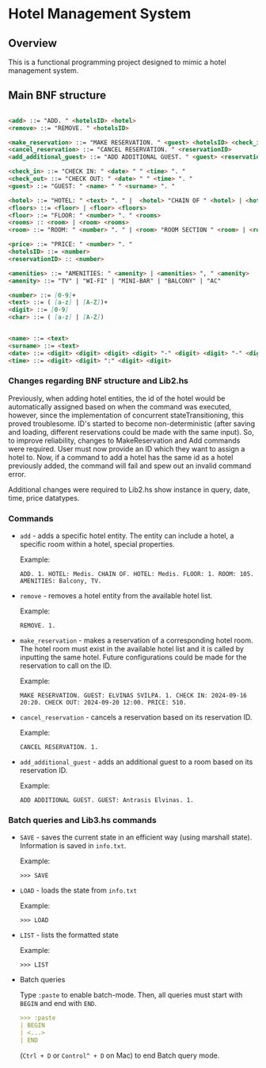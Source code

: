 # Hotel Management System

## Overview

This is a functional programming project designed to mimic a hotel management system.

## Main BNF structure

```markdown

<add> ::= "ADD. " <hotelsID> <hotel> 
<remove> ::= "REMOVE. " <hotelsID> 

<make_reservation> ::= "MAKE RESERVATION. " <guest> <hotelsID> <check_in> <check_out> <price>
<cancel_reservation> ::= "CANCEL RESERVATION. " <reservationID>
<add_additional_guest> ::= "ADD ADDITIONAL GUEST. " <guest> <reservationID>

<check_in> ::= "CHECK IN: " <date> " " <time> ". "
<check_out> ::= "CHECK OUT: " <date> " " <time> ". "
<guest> ::= "GUEST: " <name> " " <surname> ". "

<hotel> ::= "HOTEL: " <text> ". " |  <hotel> "CHAIN OF " <hotel> | <hotel> <floors>
<floors> ::= <floor> | <floor> <floors>
<floor> ::= "FLOOR: " <number> ". " <rooms>
<rooms> :: <room> | <room> <rooms>
<room> ::= "ROOM: " <number> ". " | <room> "ROOM SECTION " <room> | <room> <amenities> ". "

<price> ::= "PRICE: " <number> ". "
<hotelsID> ::= <number>
<reservationID> :: <number>

<amenities> ::= "AMENITIES: " <amenity> | <amenities> ", " <amenity>
<amenity> ::= "TV" | "WI-FI" | "MINI-BAR" | "BALCONY" | "AC"

<number> ::= [0-9]+
<text> ::= ( [a-z] | [A-Z])+
<digit> ::= [0-9]
<char> ::= ( [a-z] | [A-Z])


<name> ::= <text>
<surname> ::= <text>
<date> ::= <digit> <digit> <digit> <digit> "-" <digit> <digit> "-" <digit> <digit>
<time> ::= <digit> <digit> ":" <digit> <digit>
```

### Changes regarding BNF structure and Lib2.hs

Previously, when adding hotel entities, the id of the hotel would be automatically assigned based on when the command was executed, however, since the implementation of concurrent stateTransitioning, this proved troublesome. ID's started to become non-deterministic (after saving and loading, different reservations could be made with the same input).
So, to improve reliability, changes to MakeReservation and Add commands were required. User must now provide an ID which they want to assign a hotel to.
Now, if a command to add a hotel has the same id as a hotel previously added, the command will fail and spew out an invalid command error.

Additional changes were required to Lib2.hs show instance in query, date, time, price datatypes.

### Commands

* `add` - adds a specific hotel entity. The entity can include a hotel, a specific room within a hotel, special properties.

    Example:
    ```
    ADD. 1. HOTEL: Medis. CHAIN OF. HOTEL: Medis. FLOOR: 1. ROOM: 105. AMENITIES: Balcony, TV. 
    ```
* `remove` - removes a hotel entity from the available hotel list.

    Example:
    ```
    REMOVE. 1. 
    ```
* `make_reservation` - makes a reservation of a corresponding hotel room. The hotel room must exist in the available hotel list and it is called by inputting the same hotel. Future configurations could be made for the reservation to call on the ID. 
    
    Example:
    ```
    MAKE RESERVATION. GUEST: ELVINAS SVILPA. 1. CHECK IN: 2024-09-16 20:20. CHECK OUT: 2024-09-20 12:00. PRICE: 510.

    ```
* `cancel_reservation` - cancels a reservation based on its reservation ID.

    Example:
    ```
    CANCEL RESERVATION. 1. 
    ```
* `add_additional_guest` - adds an additional guest to a room based on its reservation ID.

    Example:
    ```
    ADD ADDITIONAL GUEST. GUEST: Antrasis Elvinas. 1. 
    ```


### Batch queries and Lib3.hs commands

* `SAVE` - saves the current state in an efficient way (using marshall state). Information is saved in `info.txt`.

    Example:
    ```
    >>> SAVE
    ```

* `LOAD` - loads the state from `info.txt`

    Example:
    ```
    >>> LOAD
    ```

* `LIST` - lists the formatted state

    Example:
    ```
    >>> LIST
    ```

* Batch queries
    
    Type `:paste` to enable batch-mode. Then, all queries must start with `BEGIN` and end with `END`.

    ```markdown
    >>> :paste
    | BEGIN
    | <...>
    | END
    ```

    (`Ctrl + D` or `Control^ + D` on Mac) to end Batch query mode.



